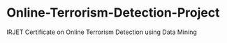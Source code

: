 # Online-Terrorism-Detection-Project
IRJET Certificate on Online Terrorism Detection using Data Mining 

